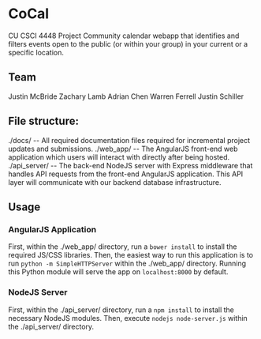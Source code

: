 # CoCal
CU CSCI 4448 Project
Community calendar webapp that identifies and filters events open to the public (or within your group) in your current or a specific location. 


## Team
Justin McBride
Zachary Lamb
Adrian Chen
Warren Ferrell
Justin Schiller 

## File structure:
  ./docs/ -- All required documentation files required for incremental project updates and submissions.
  ./web_app/ -- The AngularJS front-end web application which users will interact with directly after being hosted.
  ./api_server/ -- The back-end NodeJS server with Express middleware that handles API requests from the front-end AngularJS application. This API layer will communicate with our backend database infrastructure.

## Usage
### AngularJS Application
First, within the ./web_app/ directory, run a `bower install` to install the required JS/CSS libraries.
Then, the easiest way to run this application is to run `python -m SimpleHTTPServer` within the ./web_app/ directory. Running this Python module will serve the app on `localhost:8000` by default.
### NodeJS Server
First, within the ./api_server/ directory, run a `npm install` to install the necessary NodeJS modules.
Then, execute `nodejs node-server.js` within the ./api_server/ directory.
